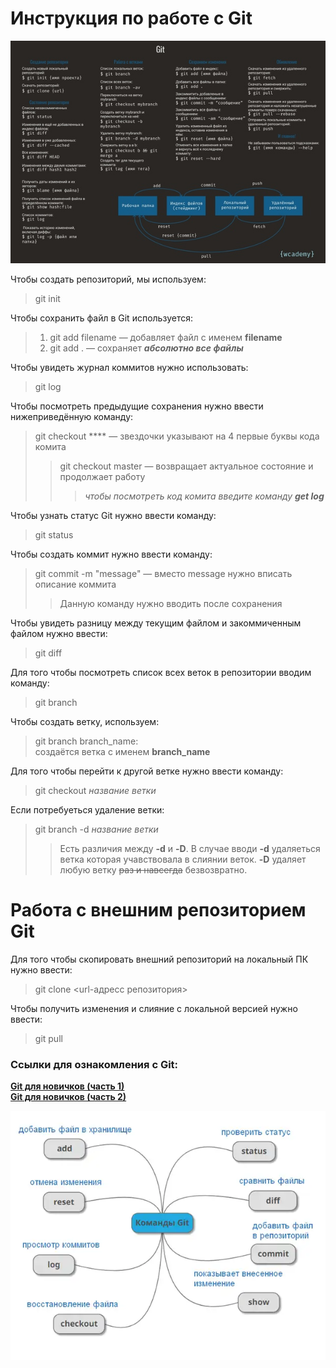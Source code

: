 # Инструкция по работе с Git
  
![Подробный список команд по работе с Git](git_info.jpeg)  

Чтобы создать репозиторий, мы используем:  
> git init  
  
Чтобы сохранить файл в Git используется:
> 1. git add filename — добавляет файл с именем **filename**  
> 2. git add . — сохраняет ***абсолютно все файлы***  
  
Чтобы увидеть журнал коммитов нужно использовать:  
> git log  
  
Чтобы посмотреть предыдущие сохранения нужно ввести нижеприведённую команду:  
> git checkout **** — звездочки указывают на 4 первые буквы кода комита  
>> git checkout master — возвращает актуальное состояние и продолжает работу 
>>> *чтобы посмотреть код комита введите команду* ***get log***   
  
Чтобы узнать статус Git нужно ввести команду:  
> git status  
  
Чтобы создать коммит нужно ввести команду:  
> git commit -m "message" — вместо message нужно вписать описание коммита  
>> Данную команду нужно вводить после сохранения   
  
Чтобы увидеть разницу между текущим файлом и закоммиченным файлом нужно ввести:  
> git diff  
  
Для того чтобы посмотреть список всех веток в репозитории вводим команду:  
> git branch  
  
Чтобы создать ветку, используем:  
> git branch branch_name:  
создаётся ветка с именем **branch_name**  
  
Для того чтобы перейти к другой ветке нужно ввести команду:  
>git checkout *название ветки*  
  
Если потребуеться удаление ветки:  
>git branch -d *название ветки*  
>>Есть различия между **-d** и **-D**. В случае вводи **-d** удаляеться ветка которая учавствовала в слиянии веток. **-D** удаляет любую ветку ~~раз и навсегда~~ безвозвратно.  
  
# Работа с внешним репозиторием Git  
  
Для того чтобы скопировать внешний репозиторий на локальный ПК нужно ввести:  
>git clone <url-адресс репозитория>  
  
Чтобы получить изменения и слияние с локальной версией нужно ввести:  
>git pull

### Ссылки для ознакомления с Git:  
**[Git для новичков (часть 1)](https://habr.com/ru/post/541258/)**  
**[Git для новичков (часть 2)](https://habr.com/ru/post/542616/)**  
  
![Git — команды](git_info2.jpeg)